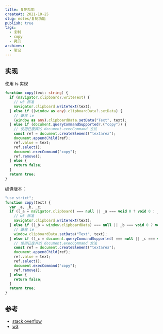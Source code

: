 ```yaml
---
title: 复制功能
createAt: 2021-10-25
slug: notes/复制功能
publish: true
tags:
  - 复制
  - copy
  - 拷贝
archives:
  - 笔记
---
```


## 实现

使用 ts 实现

```ts
function copy(text: string) {
  if (navigator.clipboard?.writeText) {
    // w3 标准
    navigator.clipboard.writeText(text);
  } else if ((window as any).clipboardData?.setData) {
    // 兼容 ie
    (window as any).clipboardData.setData("Text", text);
  } else if (document.queryCommandSupported?.("copy")) {
    // 使用已废弃的 document.execCommand 方法
    const ref = document.createElement("textarea");
    document.appendChild(ref);
    ref.value = text;
    ref.select();
    document.execCommand("copy");
    ref.remove();
  } else {
    return false;
  }
  return true;
}
```

编译版本：

```js
"use strict";
function copy(text) {
  var _a, _b, _c;
  if ((_a = navigator.clipboard) === null || _a === void 0 ? void 0 : _a.writeText) {
    // w3 标准
    navigator.clipboard.writeText(text);
  } else if ((_b = window.clipboardData) === null || _b === void 0 ? void 0 : _b.setData) {
    // 兼容 ie
    window.clipboardData.setData("Text", text);
  } else if ((_c = document.queryCommandSupported) === null || _c === void 0 ? void 0 : _c.call(document, "copy")) {
    // 使用已废弃的 document.execCommand 方法
    const ref = document.createElement("textarea");
    document.appendChild(ref);
    ref.value = text;
    ref.select();
    document.execCommand("copy");
    ref.remove();
  } else {
    return false;
  }
  return true;
}
```

## 参考

- [stack overflow][1]
- [w3][2]

[1]: https://stackoverflow.com/questions/400212/how-do-i-copy-to-the-clipboard-in-javascript
[2]: https://www.w3.org/TR/clipboard-apis/#async-clipboard-api
